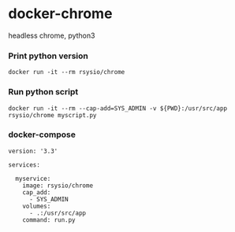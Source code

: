 # docker-chrome
headless chrome, python3


### Print python version
```
docker run -it --rm rsysio/chrome
```

### Run python script
```
docker run -it --rm --cap-add=SYS_ADMIN -v ${PWD}:/usr/src/app rsysio/chrome myscript.py
```

### docker-compose
```
version: '3.3'

services:

  myservice:
    image: rsysio/chrome
    cap_add:
      - SYS_ADMIN
    volumes:
      - .:/usr/src/app
    command: run.py
```
